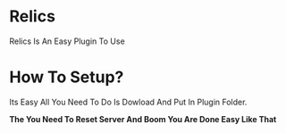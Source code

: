 # Relics
Relics Is An Easy Plugin To Use
# How To Setup?
Its Easy All You Need To Do Is Dowload And Put In Plugin Folder.

**The You Need To Reset Server And Boom You Are Done Easy Like That**








